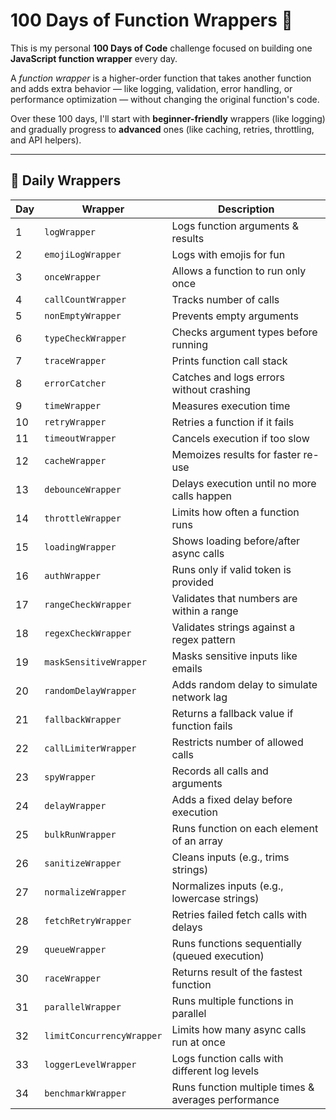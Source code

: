 # 100 Days of Function Wrappers 🚀

This is my personal **100 Days of Code** challenge focused on building one **JavaScript function wrapper** every day.

A _function wrapper_ is a higher-order function that takes another function and adds extra behavior — like logging, validation, error handling, or performance optimization — without changing the original function's code.

Over these 100 days, I'll start with **beginner-friendly** wrappers (like logging) and gradually progress to **advanced** ones (like caching, retries, throttling, and API helpers).

---

## 📆 Daily Wrappers

| Day | Wrapper                   | Description                                         |
| --- | ------------------------- | --------------------------------------------------- |
| 1   | `logWrapper`              | Logs function arguments & results                   |
| 2   | `emojiLogWrapper`         | Logs with emojis for fun                            |
| 3   | `onceWrapper`             | Allows a function to run only once                  |
| 4   | `callCountWrapper`        | Tracks number of calls                              |
| 5   | `nonEmptyWrapper`         | Prevents empty arguments                            |
| 6   | `typeCheckWrapper`        | Checks argument types before running                |
| 7   | `traceWrapper`            | Prints function call stack                          |
| 8   | `errorCatcher`            | Catches and logs errors without crashing            |
| 9   | `timeWrapper`             | Measures execution time                             |
| 10  | `retryWrapper`            | Retries a function if it fails                      |
| 11  | `timeoutWrapper`          | Cancels execution if too slow                       |
| 12  | `cacheWrapper`            | Memoizes results for faster re-use                  |
| 13  | `debounceWrapper`         | Delays execution until no more calls happen         |
| 14  | `throttleWrapper`         | Limits how often a function runs                    |
| 15  | `loadingWrapper`          | Shows loading before/after async calls              |
| 16  | `authWrapper`             | Runs only if valid token is provided                |
| 17  | `rangeCheckWrapper`       | Validates that numbers are within a range           |
| 18  | `regexCheckWrapper`       | Validates strings against a regex pattern           |
| 19  | `maskSensitiveWrapper`    | Masks sensitive inputs like emails                  |
| 20  | `randomDelayWrapper`      | Adds random delay to simulate network lag           |
| 21  | `fallbackWrapper`         | Returns a fallback value if function fails          |
| 22  | `callLimiterWrapper`      | Restricts number of allowed calls                   |
| 23  | `spyWrapper`              | Records all calls and arguments                     |
| 24  | `delayWrapper`            | Adds a fixed delay before execution                 |
| 25  | `bulkRunWrapper`          | Runs function on each element of an array           |
| 26  | `sanitizeWrapper`         | Cleans inputs (e.g., trims strings)                 |
| 27  | `normalizeWrapper`        | Normalizes inputs (e.g., lowercase strings)         |
| 28  | `fetchRetryWrapper`       | Retries failed fetch calls with delays              |
| 29  | `queueWrapper`            | Runs functions sequentially (queued execution)      |
| 30  | `raceWrapper`             | Returns result of the fastest function              |
| 31  | `parallelWrapper`         | Runs multiple functions in parallel                 |
| 32  | `limitConcurrencyWrapper` | Limits how many async calls run at once             |
| 33  | `loggerLevelWrapper`      | Logs function calls with different log levels       |
| 34  | `benchmarkWrapper`        | Runs function multiple times & averages performance |
